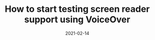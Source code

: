 ---
title: "How to start testing screen reader support using VoiceOver"
authors:
    - "Yakim van Zuijlen"
categories: 
    - "accessibility"
link: "https://yakim.nl/articles/voiceover-testing/"
date: "2021-02-14"
---